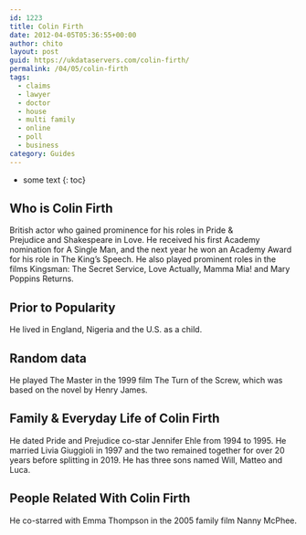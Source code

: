 ```yaml
---
id: 1223
title: Colin Firth
date: 2012-04-05T05:36:55+00:00
author: chito
layout: post
guid: https://ukdataservers.com/colin-firth/
permalink: /04/05/colin-firth
tags:
  - claims
  - lawyer
  - doctor
  - house
  - multi family
  - online
  - poll
  - business
category: Guides
---
```


* some text
{: toc}


## Who is  Colin Firth
                  
                  
                  
British actor who gained prominence for his roles in Pride & Prejudice and Shakespeare in Love. He received his first Academy nomination for A Single Man, and the next year he won an Academy Award for his role in The King&#8217;s Speech. He also played prominent roles in the films Kingsman: The Secret Service, Love Actually, Mamma Mia! and Mary Poppins Returns. 
                  
                
                
                
## Prior to Popularity 
                  
                  
                  
He lived in England, Nigeria and the U.S. as a child. 
                  
                
                
                
## Random data 
                  
                  
                  
He played The Master in the 1999 film The Turn of the Screw, which was based on the novel by Henry James.
                  
                
                
                
## Family & Everyday Life of Colin Firth
                  
                  
                  
He dated Pride and Prejudice co-star Jennifer Ehle from 1994 to 1995. He married Livia Giuggioli in 1997 and the two remained together for over 20 years before splitting in 2019. He has three sons named Will, Matteo and Luca.
                  
                
                
                
## People Related With  Colin Firth
                  
                  
                  
He co-starred with Emma Thompson in the 2005 family film Nanny McPhee.
                  
                
              
            
          
          
          
    
    
  
